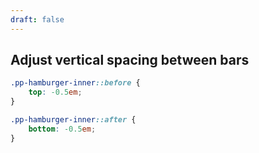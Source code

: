 ```yaml
---
draft: false
---
```


## Adjust vertical spacing between bars

```css
.pp-hamburger-inner::before {
    top: -0.5em;
}

.pp-hamburger-inner::after {
    bottom: -0.5em;
}
```
